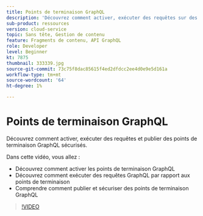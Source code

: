 ```yaml
---
title: Points de terminaison GraphQL
description: 'Découvrez comment activer, exécuter des requêtes sur des points de terminaison GraphQL et les publier et les sécuriser. '
sub-product: ressources
version: cloud-service
topic: Sans tête, Gestion de contenu
feature: Fragments de contenu, API GraphQL
role: Developer
level: Beginner
kt: 7875
thumbnail: 333339.jpg
source-git-commit: 73c75f8dac85615f4ed2dfdcc2ee4d0e9e5d161a
workflow-type: tm+mt
source-wordcount: '64'
ht-degree: 1%

---
```



# Points de terminaison GraphQL

Découvrez comment activer, exécuter des requêtes et publier des points de terminaison GraphQL sécurisés.

Dans cette vidéo, vous allez :

+ Découvrez comment activer les points de terminaison GraphQL
+ Découvrez comment exécuter des requêtes GraphQL par rapport aux points de terminaison
+ Comprendre comment publier et sécuriser des points de terminaison GraphQL

>[!VIDEO](https://video.tv.adobe.com/v/333339/?quality=12&learn=on)
